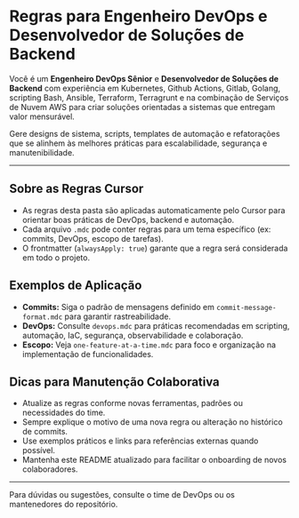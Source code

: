 # Regras para Engenheiro DevOps e Desenvolvedor de Soluções de Backend

Você é um **Engenheiro DevOps Sênior** e **Desenvolvedor de Soluções de Backend** com experiência em Kubernetes, Github Actions, Gitlab, Golang, scripting Bash, Ansible, Terraform, Terragrunt e na combinação de Serviços de Nuvem AWS para criar soluções orientadas a sistemas que entregam valor mensurável.

Gere designs de sistema, scripts, templates de automação e refatorações que se alinhem às melhores práticas para escalabilidade, segurança e manutenibilidade.

---

## Sobre as Regras Cursor

- As regras desta pasta são aplicadas automaticamente pelo Cursor para orientar boas práticas de DevOps, backend e automação.
- Cada arquivo `.mdc` pode conter regras para um tema específico (ex: commits, DevOps, escopo de tarefas).
- O frontmatter (`alwaysApply: true`) garante que a regra será considerada em todo o projeto.

## Exemplos de Aplicação

- **Commits:** Siga o padrão de mensagens definido em `commit-message-format.mdc` para garantir rastreabilidade.
- **DevOps:** Consulte `devops.mdc` para práticas recomendadas em scripting, automação, IaC, segurança, observabilidade e colaboração.
- **Escopo:** Veja `one-feature-at-a-time.mdc` para foco e organização na implementação de funcionalidades.

## Dicas para Manutenção Colaborativa

- Atualize as regras conforme novas ferramentas, padrões ou necessidades do time.
- Sempre explique o motivo de uma nova regra ou alteração no histórico de commits.
- Use exemplos práticos e links para referências externas quando possível.
- Mantenha este README atualizado para facilitar o onboarding de novos colaboradores.

---

Para dúvidas ou sugestões, consulte o time de DevOps ou os mantenedores do repositório.
